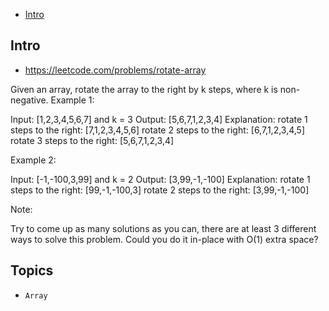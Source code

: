 - [Intro](#intro)

## Intro

- https://leetcode.com/problems/rotate-array

Given an array, rotate the array to the right by k steps, where k is non-negative.
Example 1:

Input: [1,2,3,4,5,6,7] and k = 3
Output: [5,6,7,1,2,3,4]
Explanation:
rotate 1 steps to the right: [7,1,2,3,4,5,6]
rotate 2 steps to the right: [6,7,1,2,3,4,5]
rotate 3 steps to the right: [5,6,7,1,2,3,4]

Example 2:

Input: [-1,-100,3,99] and k = 2
Output: [3,99,-1,-100]
Explanation: 
rotate 1 steps to the right: [99,-1,-100,3]
rotate 2 steps to the right: [3,99,-1,-100]

Note:

Try to come up as many solutions as you can, there are at least 3 different ways to solve this problem.
Could you do it in-place with O(1) extra space?


## Topics

- `Array`


